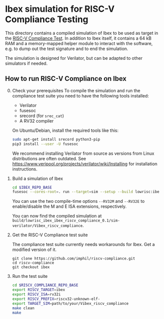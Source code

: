 Ibex simulation for RISC-V Compliance Testing
=============================================

This directory contains a compiled simulation of Ibex to be used as target
in the [RISC-V Compliance Test](https://github.com/riscv/riscv-compliance).
In addition to Ibex itself, it contains a 64 kB RAM and a memory-mapped helper
module to interact with the software, e.g. to dump out the test signature and to
end the simulation.

The simulation is designed for Verilator, but can be adapted to other simulators
if needed.

How to run RISC-V Compliance on Ibex
------------------------------------

0. Check your prerequisites
   To compile the simulation and run the compliance test suite you need to 
   have the following tools installed:
   - Verilator
   - fusesoc
   - srecord (for `srec_cat`)
   - A RV32 compiler

   On Ubuntu/Debian, install the required tools like this:

   ```sh
   sudo apt-get install srecord python3-pip
   pip3 install --user -U fusesoc
   ```

   We recommend installing Verilator from source as versions from Linux distributions are often outdated.
   See https://www.veripool.org/projects/verilator/wiki/Installing for installation instructions.

1. Build a simulation of Ibex

   ```sh
   cd $IBEX_REPO_BASE
   fusesoc --cores-root=. run --target=sim --setup --build lowrisc:ibex:ibex_riscv_compliance --RV32M=0 --RV32E=0
   ```

   You can use the two compile-time options `--RV32M` and `--RV32E` to
   enable/disable the M and E ISA extensions, respectively.

   You can now find the compiled simulation at `build/lowrisc_ibex_ibex_riscv_compliance_0.1/sim-verilator/Vibex_riscv_compliance`.

2. Get the RISC-V Compliance test suite

   The compliance test suite currently needs workarounds for Ibex.
   Get a modified version of it.
   
   ```
   git clone https://github.com/imphil/riscv-compliance.git
   cd riscv-compliance
   git checkout ibex
   ```
   
   
3. Run the test suite
   ```sh
   cd $RISCV_COMPLIANCE_REPO_BASE
   export RISCV_TARGET=ibex
   export RISCV_ISA=rv32i
   export RISCV_PREFIX=riscv32-unknown-elf-
   export TARGET_SIM=path/to/your/Vibex_riscv_compliance
   make clean
   make
   ```
